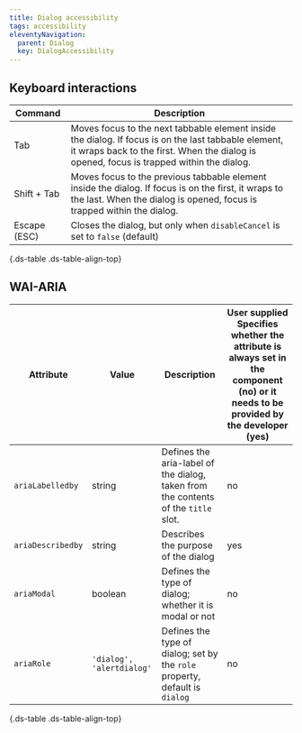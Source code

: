 ```yaml
---
title: Dialog accessibility
tags: accessibility
eleventyNavigation:
  parent: Dialog
  key: DialogAccessibility
---
```

<section>

## Keyboard interactions

<div class="ds-table-wrapper">

|Command| Description                                                                                                                                                                                      |
|-|--------------------------------------------------------------------------------------------------------------------------------------------------------------------------------------------------|
|Tab| Moves focus to the next tabbable element inside the dialog. If focus is on the last tabbable element, it wraps back to the first. When the dialog is opened, focus is trapped within the dialog. |
|Shift + Tab| Moves focus to the previous tabbable element inside the dialog. If focus is on the first, it wraps to the last. When the dialog is opened, focus is trapped within the dialog.                   |
|Escape (ESC)| Closes the dialog, but only when `disableCancel` is set to `false` (default)                                                                                                                     |

{.ds-table .ds-table-align-top}

</div>

</section>

<section>

## WAI-ARIA

<div class="ds-table-wrapper">

|Attribute|Value|Description|User supplied  <sl-icon name="info" aria-describedby="tooltip1" size="md"></sl-icon><sl-tooltip id="tooltip1">Specifies whether the attribute is always set in the component (no) or it needs to be provided by the developer (yes)</sl-tooltip>|
|-|-|-|-|
|`ariaLabelledby`|string|Defines the aria-label of the dialog, taken from the contents of the `title` slot.|no|
|`ariaDescribedby`|string|Describes the purpose of the dialog|yes|
|`ariaModal`|boolean|Defines the type of dialog; whether it is modal or not|no|
|`ariaRole`|`'dialog', 'alertdialog'`|Defines the type of dialog; set by the `role` property, default is `dialog`|no|

{.ds-table .ds-table-align-top}

</div>

</section>

